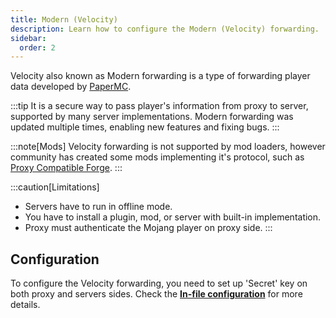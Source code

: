 ```yaml
---
title: Modern (Velocity)
description: Learn how to configure the Modern (Velocity) forwarding.
sidebar:
  order: 2
---
```


Velocity also known as Modern forwarding is a type of forwarding player data developed by [PaperMC](https://docs.papermc.io/velocity/player-information-forwarding/).

:::tip
It is a secure way to pass player's information from proxy to server, supported by many server implementations.
Modern forwarding was updated multiple times, enabling new features and fixing bugs.
:::

:::note[Mods]
Velocity forwarding is not supported by mod loaders, however community has created some mods implementing it's protocol, such as [Proxy Compatible Forge](https://github.com/adde0109/Proxy-Compatible-Forge).
:::

:::caution[Limitations]
- Servers have to run in offline mode.
- You have to install a plugin, mod, or server with built-in implementation.
- Proxy must authenticate the Mojang player on proxy side.
:::

## Configuration
To configure the Velocity forwarding, you need to set up 'Secret' key on both proxy and servers sides.
Check the [**In-file configuration**](/configuration/in-file/#modern-velocity) for more details.